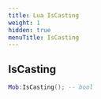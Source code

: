 ```yaml
---
title: Lua IsCasting
weight: 1
hidden: true
menuTitle: IsCasting
---
```

## IsCasting
```lua
Mob:IsCasting(); -- bool
```